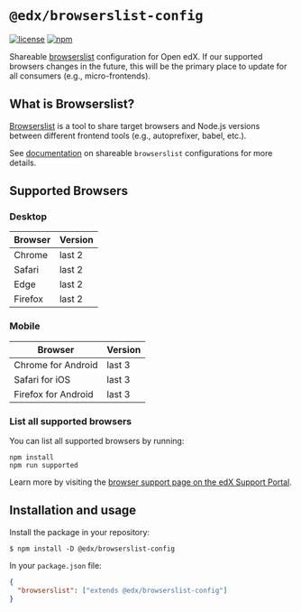 # `@edx/browserslist-config`

[![license](https://img.shields.io/npm/l/@edx/browserslist-config)](LICENSE) [![npm](https://img.shields.io/npm/v/@edx/browserslist-config)](https://www.npmjs.com/package/@edx/browserslist-config)

Shareable [browserslist](https://github.com/browserslist/browserslist) configuration for Open edX. If our supported browsers changes in the future, this will be the primary place to update for all consumers (e.g., micro-frontends).

## What is Browserslist?

[Browserslist](https://github.com/browserslist/browserslist) is a tool to share target browsers and Node.js versions between different frontend tools (e.g., autoprefixer, babel, etc.).

See [documentation](https://github.com/browserslist/browserslist#shareable-configs) on shareable `browserslist` configurations for more details.

## Supported Browsers

### Desktop

| Browser                       | Version |
| ----------------------------- | ------- |
| Chrome                        | last 2  |
| Safari                        | last 2  |
| Edge                          | last 2  |
| Firefox                       | last 2  |

### Mobile

| Browser                       | Version |
| ----------------------------- | ------- |
| Chrome for Android            | last 3  |
| Safari for iOS                | last 3  |
| Firefox for Android           | last 3  |

### List all supported browsers

You can list all supported browsers by running:

```shell
npm install
npm run supported
```

Learn more by visiting the [browser support page on the edX Support Portal](https://support.edx.org/hc/en-us/articles/206211848-What-are-the-system-requirements-and-supported-browsers-on-edX-).

## Installation and usage

Install the package in your repository:

```shell
$ npm install -D @edx/browserslist-config
```

In your `package.json` file:

```json
{
  "browserslist": ["extends @edx/browserslist-config"]
}
```
